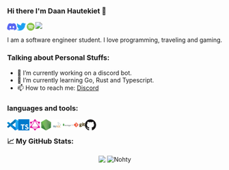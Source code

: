 ### Hi there I'm Daan Hautekiet 👋
[<img align="left" alt="nohty's Discord" width="22px" src="https://raw.githubusercontent.com/Nohty/Nohty/main/assets/discord.svg" />][discordServer]
[<img align="left" alt="Nohty | Twitter" width="22px" src="https://raw.githubusercontent.com/Nohty/Nohty/main/assets/twitter.svg" />][twitter]
[<img align="left" alt="Nohty's Spotify" width="22px" src="https://raw.githubusercontent.com/Nohty/Nohty/main/assets/spotify.svg" />][spotify]
![](https://visitor-badge.glitch.me/badge?page_id=Nohty.Nohty)

I am a software engineer student. I love programming, traveling and gaming.

### Talking about Personal Stuffs:

- 🔭 I’m currently working on a discord bot.
- 🌱 I’m currently learning Go, Rust and Typescript.
- 📫 How to reach me: [Discord][discord]

### languages and tools:  
[<img align="left" alt="Visual Studio Code" width="26px" src="https://raw.githubusercontent.com/github/explore/80688e429a7d4ef2fca1e82350fe8e3517d3494d/topics/visual-studio-code/visual-studio-code.png" />][vsCode]
[<img align="left" alt="JavaScript" width="26px" src="https://raw.githubusercontent.com/github/explore/80688e429a7d4ef2fca1e82350fe8e3517d3494d/topics/typescript/typescript.png" />][typescript]
[<img align="left" alt="GraphQL" width="26px" src="https://raw.githubusercontent.com/github/explore/80688e429a7d4ef2fca1e82350fe8e3517d3494d/topics/graphql/graphql.png" />][graphql]
[<img align="left" alt="Node.js" width="26px" src="https://raw.githubusercontent.com/github/explore/80688e429a7d4ef2fca1e82350fe8e3517d3494d/topics/nodejs/nodejs.png" />][nodejs]
[<img align="left" alt="MySQL" width="26px" src="https://raw.githubusercontent.com/github/explore/80688e429a7d4ef2fca1e82350fe8e3517d3494d/topics/mysql/mysql.png" />][mysql]
[<img align="left" alt="MongoDB" width="26px" src="https://raw.githubusercontent.com/github/explore/80688e429a7d4ef2fca1e82350fe8e3517d3494d/topics/mongodb/mongodb.png" />][mongodb]
[<img align="left" alt="Git" width="26px" src="https://raw.githubusercontent.com/github/explore/80688e429a7d4ef2fca1e82350fe8e3517d3494d/topics/git/git.png" />][git]
[<img align="left" alt="GitHub" width="26px" src="https://raw.githubusercontent.com/github/explore/78df643247d429f6cc873026c0622819ad797942/topics/github/github.png" />][github]

<br />

### 📈 My GitHub Stats:
<p align="center">
  <img align="center" src="https://github-readme-stats.vercel.app/api/top-langs/?username=Nohty&hide=html,tex&langs_count=3&theme=gotham" />
  <img align="center" src="https://github-readme-stats.vercel.app/api?username=Nohty&show_icons=true&line_height=27&theme=gotham" alt="Nohty" />
</P>

[vsCode]: https://code.visualstudio.com/
[typescript]: https://www.typescriptlang.org/
[graphql]: https://graphql.org/
[nodejs]: https://nodejs.org/en/
[mysql]: https://www.mysql.com/
[mongodb]: https://www.mongodb.com/
[git]: https://git-scm.com/
[github]: https://github.com/
[discord]: https://discordapp.com/users/501656039750500363
[discordServer]: https://discord.gg/EM3gKEM
[twitter]: https://twitter.com/Daan79288425
[spotify]: https://open.spotify.com/user/m9iuavpptfn6k82sxuxifkzj2?si=eb9dd42b79364144

